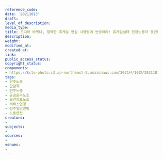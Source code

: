 ```yaml
---
reference_code: 
date: '20211013'
draft: 
level_of_description: 
media_type: 
title: 드디어 바뀌나, 열악한 휴게실 현실 시행령에 반영하라! 휴게실실태 현장노동자 증언대회
description: 
weight: 
modified_at: 
created_at: 
link: 
public_access_status: 
copyright_status: 
components:
- https://kctu-photo.s3.ap-northeast-2.amazonaws.com/2021년/10월/20211013-드디어+바뀌나,+열악한+휴게실+현실+시행령에+반영하라!+휴게실실태+현장노동자+증언대회_민주노총_간담회_민주노총_공공운수노조_보건의료노조_서비스연맹_민주일반연맹_노동안전/_1D20213.jpg
tags:
- 민주노총
- 간담회
- 민주노총
- 공공운수노조
- 보건의료노조
- 서비스연맹
- 민주일반연맹
- 노동안전
creators:
- 
subjects:
- 
sources:
- 
venues:
- 
---
```

